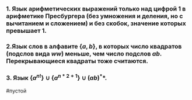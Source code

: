 ### 1. Язык арифметических выражений только над цифрой 1 в арифметике Пресбургера (без умножения и деления, но с вычитанием и сложением) и без скобок, значение которых превышает 1.
### 2.﻿﻿﻿Язык слов в алфавите $\{a, b\}$, в которых число квадратов (подслов вида $ww$) меньше, чем число подслов $ab$. Перекрывающиеся квадраты тоже считаются.
### 3. ﻿﻿﻿Язык $\{a^{n!}\} \cup \{a^{n*2+1}\} \cup (ab)^*$*.

#пустой